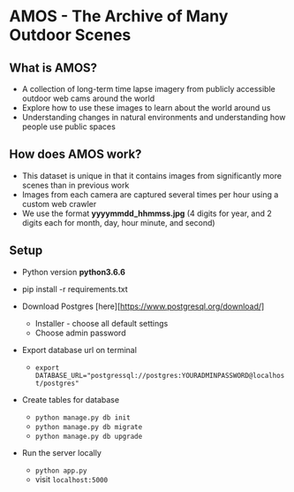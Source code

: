 # AMOS - The Archive of Many Outdoor Scenes

## What is AMOS?

-   A collection of long-term time lapse imagery from publicly accessible outdoor web cams around the world
-   Explore how to use these images to learn about the world around us
-   Understanding changes in natural environments and understanding how people use public spaces

## How does AMOS work?

-   This dataset is unique in that it contains images from significantly more scenes than in previous work
-   Images from each camera are captured several times per hour using a custom web crawler
-   We use the format **yyyymmdd_hhmmss.jpg** (4 digits for year, and 2 digits each for month, day, hour minute, and second)


## Setup

-   Python version **python3.6.6**

-   pip install -r requirements.txt
-   Download Postgres [here][https://www.postgresql.org/download/]
    +   Installer - choose all default settings
    +   Choose admin password
-   Export database url on terminal
    +   `export DATABASE_URL="postgressql://postgres:YOURADMINPASSWORD@localhost/postgres"`
-   Create tables for database
    +   `python manage.py db init`
    +   `python manage.py db migrate`
    +   `python manage.py db upgrade`
-   Run the server locally
    +   `python app.py`
    +   visit `localhost:5000`